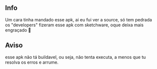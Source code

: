 ## Info
Um cara tinha mandado esse apk, ai eu fui ver a source, só tem pedrada<br>
os "developers" fizeram esse apk com sketchware, oque deixa mais engraçado :pray:

## Aviso
esse apk não tá buildavel, ou seja, não tenta executa, a menos que tu resolva os erros e arrume.